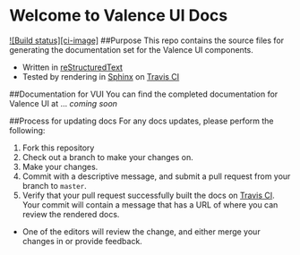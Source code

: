 # Welcome to Valence UI Docs
[![Build status][ci-image]][ci-url]
##Purpose
This repo contains the source files for generating the documentation set for the Valence UI components.

* Written in [reStructuredText](http://docutils.sourceforge.net/docs/user/rst/quickstart.html)
* Tested by rendering in [Sphinx](http://sphinx-doc.org/) on [Travis CI](https://travis-ci.org)

##Documentation for VUI
You can find the completed documentation for Valence UI at ... *coming soon*


##Process for updating docs
For any docs updates, please perform the following:

1. Fork this repository
2. Check out a branch to make your changes on.
3. Make your changes.
4. Commit with a descriptive message, and submit a pull request from your branch
  to `master`.
5. Verify that your pull request successfully built the docs on [Travis CI](https://travis-ci.org/Brightspace/valence-ui-docs).  Your commit will contain a message that has a URL of where you can review the rendered docs.
* One of the editors will review the change, and either merge your changes in or provide feedback. 



[ci-url]: https://travis-ci.org/Brightspace/valence-ui-docs